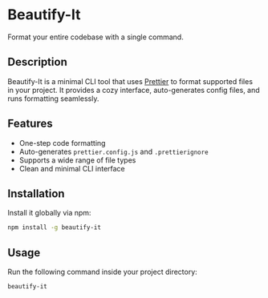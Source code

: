 # Beautify-It

Format your entire codebase with a single command.

## Description

Beautify-It is a minimal CLI tool that uses [Prettier](https://prettier.io/) to format supported files in your project. It provides a cozy interface, auto-generates config files, and runs formatting seamlessly.

## Features

- One-step code formatting  
- Auto-generates `prettier.config.js` and `.prettierignore`  
- Supports a wide range of file types  
- Clean and minimal CLI interface  

## Installation

Install it globally via npm:

```bash
npm install -g beautify-it
```
## Usage

Run the following command inside your project directory:

```bash
beautify-it
```
